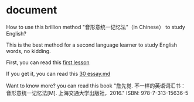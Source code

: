 # document
How to use this brillion method "音形意统一记忆法"（in Chinese） to study English?

This is the best method for a second language learner to study English words, no kidding.

First, you can read this [first lesson](https://github.com/englishword/document/blob/master/first_lesson.md)

If you get it, you can read this [30 essay.md](https://github.com/englishword/document/blob/master/30_essay.md)

Want to know more? you can read this book "詹先觉. 不一样的英语词汇书：音形意统一记忆法[M]. 上海交通大学出版社，2016."  ISBN: 978-7-313-15636-5
